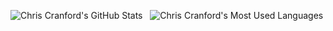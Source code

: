 ![Chris Cranford's GitHub Stats](https://github-readme-stats.vercel.app/api?username=naros&show_icons=true&include_all_commits=true&theme=dark&v=1) 
&nbsp;
![Chris Cranford's Most Used Languages](https://github-readme-stats.vercel.app/api/top-langs/?username=naros&theme=dark)
